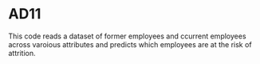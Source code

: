 # AD11
This code reads a dataset of former employees and ccurrent employees across varoious attributes and predicts which employees are at the risk of attrition.
